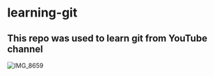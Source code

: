 # learning-git

## This repo was used to learn git from YouTube channel

![IMG_8659](https://user-images.githubusercontent.com/97599612/163817406-31395e58-7b8c-4885-a621-c73b1a17a2d5.JPG)

